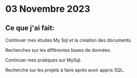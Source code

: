 # 03 Novembre 2023

## Ce que j'ai fait:

Continuer mes études My Sql et la création des documents.

Recherches sur les différentes bases de données.

Continuer mes pratiques sur MySql.

Recherche sur les projets à faire après avoir appris SQL.